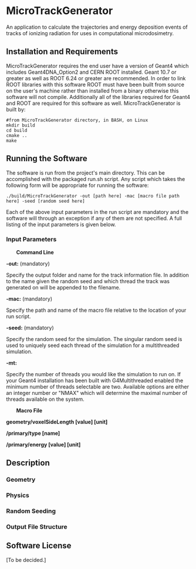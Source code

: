 # MicroTrackGenerator
An application to calculate the trajectories and energy deposition events of tracks of ionizing radiation for uses in computational microdosimetry.
## Installation and Requirements
MicroTrackGenerator requires the end user have a version of Geant4 which includes Geant4DNA_Option2 and CERN ROOT installed. Geant 10.7 or greater as well as ROOT 6.24 or greater are recommended. In order to link ROOT libraries with this software ROOT must have been built from source on the user's machine rather than installed from a binary otherwise this software will not compile. Additionally all of the libraries required for Geant4 and ROOT are required for this software as well. MicroTrackGenerator is built by:
```
#from MicroTrackGenerator directory, in BASH, on Linux
mkdir build
cd build
cmake ..
make
```
## Running the Software
The software is run from the project's main directory. This can be accomplished with the packaged run.sh script. Any script which takes the following form will be appropriate for running the software:
```
./build/MicroTrackGenerator -out [path here] -mac [macro file path here] -seed [random seed here]
```
Each of the above input parameters in the run script are mandatory and the software will through an exception if any of them are not specified. A full listing of the input parameters is given below.
### Input Parameters
&nbsp;&nbsp;&nbsp;&nbsp;&nbsp;&nbsp; **Command Line**

**-out:** (mandatory)

Specify the output folder and name for the track information file. In addition to the name given the random seed and which thread the track was generated on will be appended to the filename.

**-mac:** (mandatory)

Specify the path and name of the macro file relative to the location of your run script.

**-seed:** (mandatory)

Specify the random seed for the simulation. The singular random seed is used to uniquely seed each thread of the simulation for a multithreaded simulation.

**-mt:**

Specify the number of threads you would like the simulation to run on. If your Geant4 installation has been built with G4Multithreaded enabled the minimum number of threads selectable are two. Available options are either an integer number or "NMAX" which will determine the maximal number of threads available on the system.

&nbsp;&nbsp;&nbsp;&nbsp;&nbsp;&nbsp; **Macro File**

**geometry/voxelSideLength [value] [unit]**

**/primary/type [name]**

**/primary/energy [value] [unit]**


## Description

### Geometry

### Physics

### Random Seeding

### Output File Structure

## Software License

[To be decided.]
